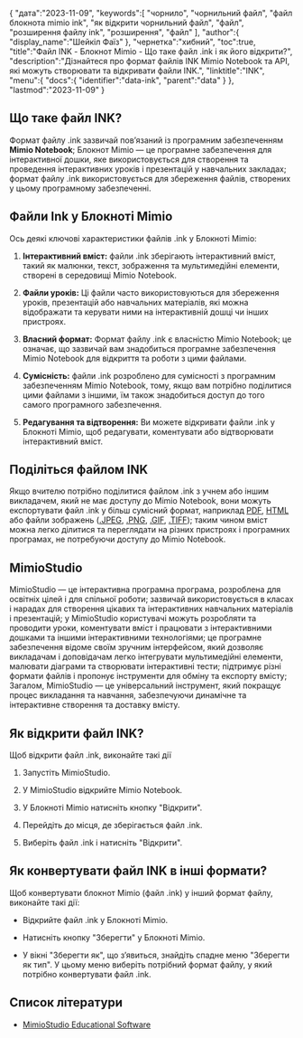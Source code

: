 {
"дата":"2023-11-09",
   "keywords":[
"чорнило",
"чорнильний файл",
"файл блокнота mimio ink",
"як відкрити чорнильний файл",
"файл",
"розширення файлу ink",
"розширення",
"файл"
],
   "author":{
"display_name":"Шейкіл Фаїз"
},
"чернетка":"хибний",
"toc":true,
"title":"Файл INK - Блокнот Mimio - Що таке файл .ink і як його відкрити?",
   "description":"Дізнайтеся про формат файлів INK Mimio Notebook та API, які можуть створювати та відкривати файли INK.",
   "linktitle":"INK",
   "menu":{
      "docs":{
         "identifier":"data-ink",
         "parent":"data"
}
},
"lastmod":"2023-11-09"
}

## Що таке файл INK?

Формат файлу .ink зазвичай пов’язаний із програмним забезпеченням **Mimio Notebook**; Блокнот Mimio — це програмне забезпечення для інтерактивної дошки, яке використовується для створення та проведення інтерактивних уроків і презентацій у навчальних закладах; формат файлу .ink використовується для збереження файлів, створених у цьому програмному забезпеченні.

## Файли Ink у Блокноті Mimio

Ось деякі ключові характеристики файлів .ink у Блокноті Mimio:

1. **Інтерактивний вміст:** файли .ink зберігають інтерактивний вміст, такий як малюнки, текст, зображення та мультимедійні елементи, створені в середовищі Mimio Notebook.
    








2. **Файли уроків:** Ці файли часто використовуються для збереження уроків, презентацій або навчальних матеріалів, які можна відображати та керувати ними на інтерактивній дошці чи інших пристроях.
    








3. **Власний формат:** Формат файлу .ink є власністю Mimio Notebook; це означає, що зазвичай вам знадобиться програмне забезпечення Mimio Notebook для відкриття та роботи з цими файлами.
    








4. **Сумісність:** файли .ink розроблено для сумісності з програмним забезпеченням Mimio Notebook, тому, якщо вам потрібно поділитися цими файлами з іншими, їм також знадобиться доступ до того самого програмного забезпечення.
    








5. **Редагування та відтворення:** Ви можете відкривати файли .ink у Блокноті Mimio, щоб редагувати, коментувати або відтворювати інтерактивний вміст.

## Поділіться файлом INK

Якщо вчителю потрібно поділитися файлом .ink з учнем або іншим викладачем, який не має доступу до Mimio Notebook, вони можуть експортувати файл .ink у більш сумісний формат, наприклад [PDF](/uk/pdf/), [HTML](/uk/web/html/) або файли зображень ([.JPEG](/uk/image/jpeg/), [.PNG](/uk/image/png/), [.GIF](/uk/image/gif/), [.TIFF](/uk/image/tiff/)); таким чином вміст можна легко ділитися та переглядати на різних пристроях і програмних програмах, не потребуючи доступу до Mimio Notebook.

## MimioStudio

MimioStudio — це інтерактивна програмна програма, розроблена для освітніх цілей і для спільної роботи; зазвичай використовується в класах і нарадах для створення цікавих та інтерактивних навчальних матеріалів і презентацій; у MimioStudio користувачі можуть розробляти та проводити уроки, коментувати вміст і працювати з інтерактивними дошками та іншими інтерактивними технологіями; це програмне забезпечення відоме своїм зручним інтерфейсом, який дозволяє викладачам і доповідачам легко інтегрувати мультимедійні елементи, малювати діаграми та створювати інтерактивні тести; підтримує різні формати файлів і пропонує інструменти для обміну та експорту вмісту; Загалом, MimioStudio — це універсальний інструмент, який покращує процес викладання та навчання, забезпечуючи динамічне та інтерактивне створення та доставку вмісту.

## Як відкрити файл INK?

Щоб відкрити файл .ink, виконайте такі дії

1. Запустіть MimioStudio.
    








2. У MimioStudio відкрийте Mimio Notebook.
    








3. У Блокноті Mimio натисніть кнопку "Відкрити".
    








4. Перейдіть до місця, де зберігається файл .ink.
    








5. Виберіть файл .ink і натисніть "Відкрити".

## Як конвертувати файл INK в інші формати?

Щоб конвертувати блокнот Mimio (файл .ink) у інший формат файлу, виконайте такі дії:

- Відкрийте файл .ink у Блокноті Mimio.

- Натисніть кнопку "Зберегти" у Блокноті Mimio.

- У вікні "Зберегти як", що з’явиться, знайдіть спадне меню "Зберегти як тип". У цьому меню виберіть потрібний формат файлу, у який потрібно конвертувати файл .ink.

## Список літератури
* [MimioStudio Educational Software](https://boxlight.com/products/apps-for-the-classroom/mimiostudio-educational-software)
